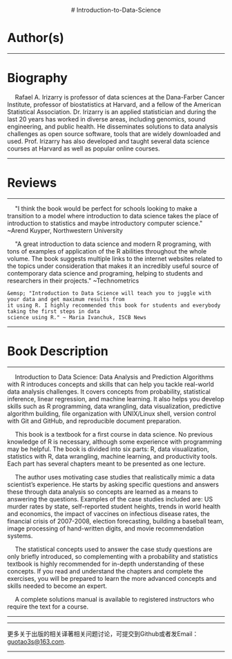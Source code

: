 <p align="center">  # Introduction-to-Data-Science <p align="center"> 


# Author(s)

------------------------------------------------------------------------------------------

# Biography

&emsp; Rafael A. Irizarry is professor of data sciences at the Dana-Farber Cancer Institute, professor
of biostatistics at Harvard, and a fellow of the American Statistical Association. Dr. Irizarry 
is an applied statistician and during the last 20 years has worked in diverse areas, including 
genomics, sound engineering, and public health. He disseminates solutions to data analysis challenges
as open source software, tools that are widely downloaded and used. Prof. Irizarry has also developed
and taught several data science courses at Harvard as well as popular online courses. 

----------------------------------------------------------------------------------------------

# Reviews

----------------------------------------------------------------------------------------------

   &emsp;  "I think the book would be perfect for schools looking to make a transition to a model where
    introduction to data science takes the place of introduction to statistics and maybe introductory
    computer science." ~Arend Kuyper, Northwestern University

   &emsp;  "A great introduction to data science and modern R programing, with tons of examples of application
    of the R abilities throughout the whole volume. The book suggests multiple links to the internet
    websites related to the topics under consideration that makes it an incredibly useful source of
    contemporary data science and programing, helping to students and researchers in their projects."
    ~Technometrics

    &emsp; "Introduction to Data Science will teach you to juggle with your data and get maximum results from
    it using R. I highly recommended this book for students and everybody taking the first steps in data
    science using R." ~ Maria Ivanchuk, ISCB News


--------------------------------------------------------------------------------------------------


# Book Description

-------------------------------------------------------------------------------------------------------

&emsp; Introduction to Data Science: Data Analysis and Prediction Algorithms with R introduces concepts and skills 
that can help you tackle real-world data analysis challenges. It covers concepts from probability, statistical 
inference, linear regression, and machine learning. It also helps you develop skills such as R programming, data 
wrangling, data visualization, predictive algorithm building, file organization with UNIX/Linux shell, version 
control with Git and GitHub, and reproducible document preparation.

&emsp; This book is a textbook for a first course in data science. No previous knowledge of R is necessary, 
although some experience with programming may be helpful. The book is divided into six parts: R, data 
visualization, statistics with R, data wrangling, machine learning, and productivity tools. Each part
has several chapters meant to be presented as one lecture.

&emsp; The author uses motivating case studies that realistically mimic a data scientist’s experience.
He starts by asking specific questions and answers these through data analysis so concepts are 
learned as a means to answering the questions. Examples of the case studies included are: US 
murder rates by state, self-reported student heights, trends in world health and economics, the
impact of vaccines on infectious disease rates, the financial crisis of 2007-2008, election 
forecasting, building a baseball team, image processing of hand-written digits, and movie 
recommendation systems.

&emsp; The statistical concepts used to answer the case study questions are only briefly introduced, 
so complementing with a probability and statistics textbook is highly recommended for in-depth
understanding of these concepts. If you read and understand the chapters and complete the 
exercises, you will be prepared to learn the more advanced concepts and skills needed to become an expert.

&emsp; A complete solutions manual is available to registered instructors who require the text for a course.

-------------------------------------------------------------------------------------------------------------


----------------------------------------------------------------------------------------------
 
 更多关于出版的相关译著相关问题讨论，可提交到Github或者发Email：guotao3s@163.com.
 
 ---------------------------------------------------------------------------------------------


